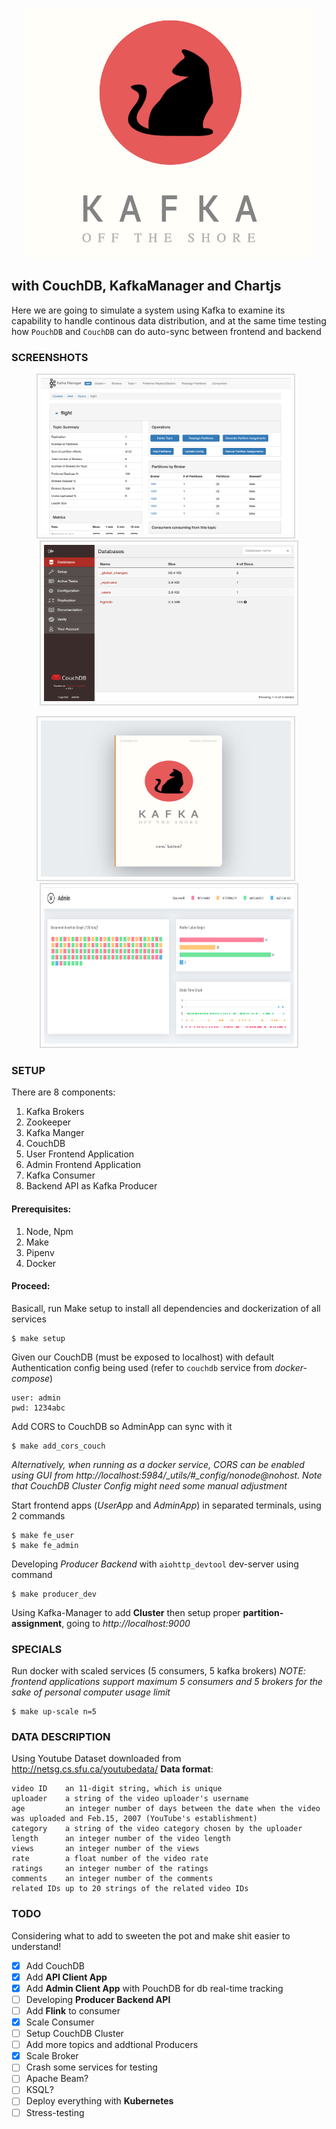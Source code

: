 <p align="center">
  <img width="460" height="400" src="./docs/head_ss.png">
</p>

## with CouchDB, KafkaManager and Chartjs
Here we are going to simulate a system using Kafka to examine its capability to handle continous data distribution, and at the
same time testing how `PouchDB` and `CouchDB` can do auto-sync between frontend and backend

### SCREENSHOTS
<p align="center">
  <img src="/docs/kafka_ss.png" width="400" height="250" style="margin-right:10px;border:solid 2px #ddd;padding:5px;"/>
  <img src="/docs/db_ss.png" width="400" height="250" style="border:solid 2px #ddd;padding:5px;"/>
</p>

<p align="center">
  <img src="/docs/user_ss.png" width="400" height="250" style="margin-right:10px;border:solid 2px #ddd;padding:5px;"/>
  <img src="/docs/admin_ss.png" width="400" height="250" style="border:solid 2px #ddd;padding:5px;"/>
</p>


### SETUP
There are 8 components:
1. Kafka Brokers
2. Zookeeper
3. Kafka Manger
4. CouchDB
5. User Frontend Application
6. Admin Frontend Application
7. Kafka Consumer
8. Backend API as Kafka Producer


#### Prerequisites:
1. Node, Npm
2. Make
3. Pipenv
4. Docker



#### Proceed:

Basicall, run Make setup to install all dependencies and dockerization of all services
``` shell
$ make setup
```

Given our CouchDB (must be exposed to localhost) with default Authentication config being used (refer to `couchdb`
service from *docker-compose*)
``` text
user: admin
pwd: 1234abc
```

Add CORS to CouchDB so AdminApp can sync with it

``` shell
$ make add_cors_couch
```
*Alternatively, when running as a docker service, CORS can be enabled using GUI from
http://localhost:5984/_utils/#_config/nonode@nohost. Note that CouchDB Cluster Config might need some manual adjustment*

Start frontend apps (*UserApp* and *AdminApp*) in separated terminals, using 2 commands

``` shell
$ make fe_user
$ make fe_admin
```

Developing *Producer Backend* with `aiohttp_devtool` dev-server using command

``` shell
$ make producer_dev
```

Using Kafka-Manager to add **Cluster** then setup proper **partition-assignment**, going to *http://localhost:9000*

### SPECIALS
Run docker with scaled services (5 consumers, 5 kafka brokers)
*NOTE: frontend applications support maximum 5 consumers and 5 brokers for the sake of personal computer usage limit*

``` shell
$ make up-scale n=5
```

### DATA DESCRIPTION
Using Youtube Dataset downloaded from http://netsg.cs.sfu.ca/youtubedata/
**Data format**:

```
video ID	an 11-digit string, which is unique
uploader	a string of the video uploader's username
age         an integer number of days between the date when the video was uploaded and Feb.15, 2007 (YouTube's establishment)
category	a string of the video category chosen by the uploader
length      an integer number of the video length
views       an integer number of the views
rate        a float number of the video rate
ratings     an integer number of the ratings
comments	an integer number of the comments
related IDs	up to 20 strings of the related video IDs
```

### TODO
Considering what to add to sweeten the pot and make shit easier to understand!

- [x] Add CouchDB
- [x] Add **API Client App**
- [x] Add **Admin Client App** with PouchDB for db real-time tracking
- [ ] Developing **Producer Backend API**
- [ ] Add **Flink** to consumer
- [x] Scale Consumer
- [ ] Setup CouchDB Cluster
- [ ] Add more topics and addtional Producers
- [x] Scale Broker
- [ ] Crash some services for testing
- [ ] Apache Beam?
- [ ] KSQL?
- [ ] Deploy everything with **Kubernetes**
- [ ] Stress-testing
